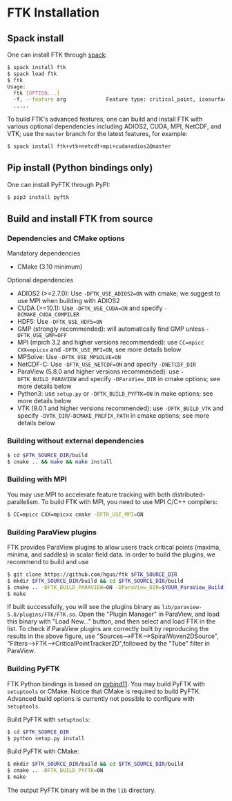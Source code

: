 # FTK Installation

## Spack install

One can install FTK through [spack](https://spack.io/):  

```bash
$ spack install ftk
$ spack load ftk
$ ftk
Usage:
  ftk [OPTION...]
  -f, --feature arg             Feature type: critical_point, isosurface,
  .....
```

To build FTK's advanced features, one can build and install FTK with various optional dependencies including ADIOS2, CUDA, MPI, NetCDF, and VTK; use the `master` branch for the latest features, for example:

```bash
$ spack install ftk+vtk+netcdf+mpi+cuda+adios2@master
```

## Pip install (Python bindings only)

One can install PyFTK through PyPI: 

```bash
$ pip3 install pyftk
```

## Build and install FTK from source

### Dependencies and CMake options

Mandatory dependencies

* CMake (3.10 minimum)

Optional dependencies

* ADIOS2 (>=2.7.0): Use `-DFTK_USE_ADIOS2=ON` with cmake; we suggest to use MPI when building with ADIOS2
* CUDA (>=10.1): Use `-DFTK_USE_CUDA=ON` and specify `-DCMAKE_CUDA_COMPILER`
* HDF5: Use `-DFTK_USE_HDF5=ON`
* GMP (strongly recommended): will automatically find GMP unless `-DFTK_USE_GMP=OFF`
* MPI (mpich 3.2 and higher versions recommended): use `CC=mpicc CXX=mpicxx` and `-DFTK_USE_MPI=ON`, see more details below
* MPSolve: Use `-DFTK_USE_MPSOLVE=ON`
* NetCDF-C: Use `-DFTK_USE_NETCDF=ON` and specify `-DNETCDF_DIR`
* ParaView (5.8.0 and higher versions recommended): use `-DFTK_BUILD_PARAVIEW` and specify `-DParaView_DIR` in cmake options; see more details below
* Python3: use `setup.py` or `-DFTK_BUILD_PYFTK=ON` in make options; see more details below
* VTK (9.0.1 and higher versions recommended): use `-DFTK_BUILD_VTK` and specify `-DVTK_DIR`/`-DCMAKE_PREFIX_PATH` in cmake options; see more details below

###  Building without external dependencies

```bash
$ cd $FTK_SOURCE_DIR/build
$ cmake .. && make && make install
```

### Building with MPI

You may use MPI to accelerate feature tracking with both distributed-parallelism.  To build FTK with MPI, you need to use MPI C/C++ compilers: 

```bash
$ CC=mpicc CXX=mpicxx cmake -DFTK_USE_MPI=ON
```

### Building ParaView plugins

FTK provides ParaView plugins to allow users track critical points (maxima, minima, and saddles) in scalar field data.  In order to build the plugins, we recommend to build and use 

```bash
$ git clone https://github.com/hguo/ftk $FTK_SOURCE_DIR
$ mkdir $FTK_SOURCE_DIR/build && cd $FTK_SOURCE_DIR/build
$ cmake .. -DFTK_BUILD_PARAVIEW=ON -DParaView_DIR=$YOUR_ParaView_Build
$ make
```

If built successfully, you will see the plugins binary as `lib/paraview-5.8/plugins/FTK/FTK.so`.  Open the "Plugin Manager" in ParaView, and load this binary with "Load New..." button, and then select and load FTK in the list.  To check if ParaView plugins are correctly built by reproducing the results in the above figure, use "Sources-->FTK-->SpiralWoven2DSource", "Filters-->FTK-->CriticalPointTracker2D",followed by the "Tube" filter in ParaView.

### Building PyFTK

FTK Python bindings is based on [pybind11](https://github.com/pybind/pybind11).  You may build PyFTK with `setuptools` or CMake.  Notice that CMake is required to build PyFTK.  Advanced build options is currently not possible to configure with `setuptools`.  

Build PyFTK with `setuptools`:

```bash
$ cd $FTK_SOURCE_DIR
$ python setup.py install
```

Build PyFTK with CMake:

```bash
$ mkdir $FTK_SOURCE_DIR/build && cd $FTK_SOURCE_DIR/build
$ cmake .. -DFTK_BUILD_PYFTK=ON
$ make
```

The output PyFTK binary will be in the `lib` directory.